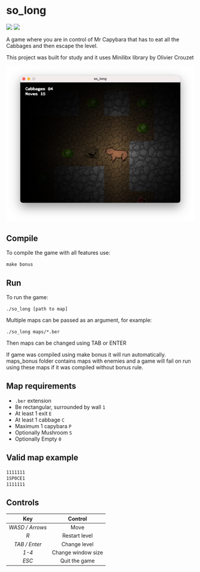 # so_long

![](https://img.shields.io/badge/Language-C-blue)
![](https://img.shields.io/badge/School-42-black)

A game where you are in control of Mr Capybara that has to eat all the Cabbages and then escape the level.

This project was built for study and it uses Minilibx library by Olivier Crouzet

![so_long](so_long.png)

## Compile

To compile the game with all features use:
```
make bonus
```

## Run

To run the game:
```
./so_long [path to map]
```
Multiple maps can be passed as an argument, for example:
```
./so_long maps/*.ber
```
Then maps can be changed using TAB or ENTER

If game was compiled using make bonus it will run automatically. maps_bonus folder contains maps with enemies and a game will fail on run using these maps if it was compiled without bonus rule.

## Map requirements

* `.ber` extension
* Be rectangular, surrounded by wall `1`
* At least 1 exit `E`
* At least 1 cabbage `C`
* Maximum 1 capybara `P`
* Optionally Mushroom `S`
* Optionally Empty `0`

## Valid map example
```
1111111
1SP0CE1
1111111
```
## Controls

| Key             | Control             |
|:---------------:|:-------------------:|
| *WASD / Arrows* | Move                |
| *R*             | Restart level       |
| *TAB / Enter*   | Change level        |
| *1-4*           | Change window size  |
| *ESC*           | Quit the game       |



